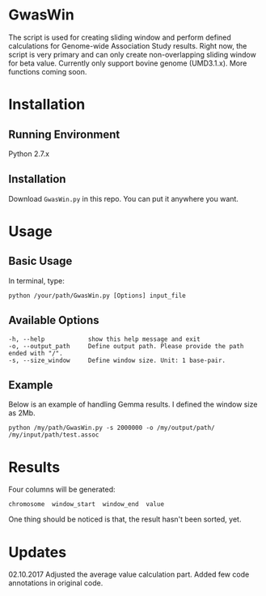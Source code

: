 # GwasWin
The script is used for creating sliding window and perform defined calculations for Genome-wide Association Study results. Right now, the script is very primary and can only create non-overlapping sliding window for beta value. Currently only support bovine genome (UMD3.1.x). More functions coming soon. 

# Installation
## Running Environment
Python 2.7.x
## Installation
Download `GwasWin.py` in this repo. You can put it anywhere you want. 

# Usage
## Basic Usage
In terminal, type:
```
python /your/path/GwasWin.py [Options] input_file
```

## Available Options
```
-h, --help            show this help message and exit
-o, --output_path     Define output path. Please provide the path ended with "/". 
-s, --size_window     Define window size. Unit: 1 base-pair. 
```
## Example
Below is an example of handling Gemma results. I defined the window size as 2Mb. 
```
python /my/path/GwasWin.py -s 2000000 -o /my/output/path/ /my/input/path/test.assoc
```
# Results
Four columns will be generated:
```
chromosome  window_start  window_end  value
```
One thing should be noticed is that, the result hasn't been sorted, yet. 

# Updates
02.10.2017 Adjusted the average value calculation part. Added few code annotations in original code.
